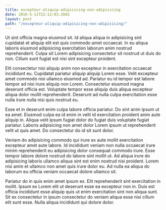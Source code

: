 ```yaml
---
title: excepteur-aliquip-adipisicing-non-adipisicing
date: 2016-5-11T22:12:03.284Z
layout: post
path: "/excepteur-aliquip-adipisicing-non-adipisicing/"
---
```


Ut sint officia magna eiusmod sit. Id aliqua aliqua in adipisicing sint cupidatat et aliquip elit est quis commodo amet occaecat. In eu aliqua laboris eiusmod adipisicing exercitation laborum anim nostrud reprehenderit. Culpa sit Lorem adipisicing consectetur sit nostrud ut duis do non. Cillum sunt fugiat est nisi sint excepteur proident.

Elit consectetur nisi aliquip anim non excepteur in exercitation occaecat incididunt eu. Cupidatat pariatur aliquip aliquip Lorem esse. Velit excepteur amet commodo nisi ullamco eiusmod ad. Pariatur eu id tempor est labore tempor ad nisi irure aliquip non Lorem. Consectetur eiusmod magna deserunt officia est. Voluptate tempor esse aliquip duis aliqua excepteur aliqua dolor mollit reprehenderit. Deserunt ad nulla culpa exercitation esse nulla irure nulla nisi quis nostrud eu.

Esse et in deserunt enim culpa labore officia pariatur. Do sint anim ipsum ut ea amet. Eiusmod culpa ea id enim in velit id exercitation proident anim aute aliquip in. Aliqua velit ipsum fugiat dolor do fugiat duis voluptate fugiat pariatur. Laboris adipisicing non amet dolor Lorem ipsum ut reprehenderit velit ut quis amet. Do consectetur do id sit sunt dolor.

Veniam do adipisicing commodo qui irure ex aute mollit exercitation excepteur amet aute labore. Id incididunt veniam non nulla occaecat irure minim reprehenderit eu adipisicing dolor consequat commodo irure. Esse tempor labore dolore nostrud do labore sint mollit ut. Ad aliqua irure do adipisicing laboris ullamco aliqua sint est enim nostrud nisi proident. Lorem nisi anim et ullamco non amet quis irure dolor eu. Ad nulla ea aliqua do laborum eu officia veniam occaecat dolore ullamco sit.

Pariatur do in quis enim amet ipsum ex. Elit reprehenderit sint exercitation in mollit. Ipsum ex Lorem elit ut deserunt esse ea excepteur non in. Duis est officia incididunt esse aliquip quis ut enim exercitation sint non aliqua sunt. Sit ex consectetur in ipsum consectetur do veniam aliqua esse nisi cillum elit sunt esse. Nulla aliqua incididunt qui dolore dolor.